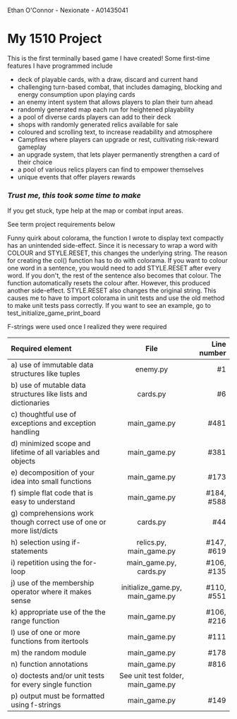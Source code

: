 Ethan O'Connor - Nexionate - A01435041

# **My 1510 Project**

This is the first terminally based game I have created! Some first-time features I have programmed include

- deck of playable cards, with a draw, discard and current hand
- challenging turn-based combat, that includes damaging, blocking and energy consumption upon playing cards
- an enemy intent system that allows players to plan their turn ahead
- randomly generated map each run for heightened playability
- a pool of diverse cards players can add to their deck
- shops with randomly generated relics available for sale
- coloured and scrolling text, to increase readability and atmosphere
- Campfires where players can upgrade or rest, cultivating risk-reward gameplay
- an upgrade system, that lets player permanently strengthen a card of their choice
- a pool of various relics players can find to empower themselves
- unique events that offer players rewards

### *Trust me, this took some time to make*

If you get stuck, type help at the map or combat input areas.

See term project requirements below

Funny quirk about colorama, the function I wrote to display text compactly has an unintended side-effect.
Since it is necessary to wrap a word with COLOUR and STYLE.RESET, this changes the underlying string. The reason for
creating the col() function has to do with colorama. If you want to colour one word in a sentence, you would need to
add STYLE.RESET after every word. If you don't, the rest of the sentence also becomes that colour. The function
automatically resets the colour after. However, this produced another side-effect. STYLE.RESET also changes
the original string.
This causes me to have to import colorama in unit tests and use the old method to make unit tests pass correctly.
If you want to see an example, go to test_initialize_game_print_board

F-strings were used once I realized they were required

| Required element                                                    |                File                | Line number |
|:--------------------------------------------------------------------|:----------------------------------:|------------:|
| a) use of immutable data structures like tuples                     |              enemy.py              |          #1 |
| b) use of mutable data structures like lists and dictionaries       |              cards.py              |          #6 |
| c) thoughtful use of exceptions and exception handling              |            main_game.py            |        #481 |
| d) minimized scope and lifetime of all variables and objects        |            main_game.py            |        #381 |
| e) decomposition of your idea into small functions                  |            main_game.py            |        #173 |
| f) simple flat code that is easy to understand                      |            main_game.py            |  #184, #588 |
| g) comprehensions work though correct use of one or more list/dicts |              cards.py              |         #44 |
| h) selection using if-statements                                    |      relics.py, main_game.py       |  #147, #619 |
| i) repetition using the for-loop                                    |       main_game.py, cards.py       |  #106, #135 |
| j) use of the membership operator where it makes sense              |  initialize_game.py, main_game.py  |  #110, #551 |
| k) appropriate use of the the range function                        |            main_game.py            |  #106, #216 |
| l) use of one or more functions from itertools                      |            main_game.py            |        #111 |
| m) the random module                                                |            main_game.py            |        #178 |
| n) function annotations                                             |            main_game.py            |        #816 |
| o) doctests and/or unit tests for every single function             | See unit test folder, main_game.py |             |
| p) output must be formatted using f-strings                         |            main_game.py            |        #149 |